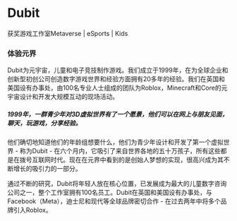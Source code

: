 # 

# Dubit

获奖游戏工作室Metaverse | eSports | Kids 

### 体验元界

Dubit为元宇宙，儿童和电子竞技制作游戏。我们成立于1999年，在为全球企业和创新型初创公司创造数字游戏世界和经验方面拥有20多年的经验。我们在英国和美国设有办事处，由100名专业人士组成的团队为Roblox，Minecraft和Core的元宇宙设计和开发大规模互动的现场活动。

##### 1999年，一群青少年对3D虚拟世界有了一个愿景，他们可以在网上与朋友见面，聊天，玩游戏，分享经验。

他们确切地知道他们的年龄组想要什么，他们为青少年设计和开发了第一个虚拟世界 - 称为Dubit - 在六个月内，它吸引了来自世界各地的五十万孩子，所有这些都是在拨号互联网时代。现在在元界中看到的是创始人梦想的实现，很高兴成为其不断增长的吸引力的一部分。

通过不断的研究，Dubit将年轻人放在核心位置，已发展成为最大的儿童数字咨询公司之一，整个工作室拥有100名员工。Dubit在英国和美国设有办事处，与Facebook（Meta），迪士尼和现代等全球品牌密切合作 - 在过去两年中将多个品牌引入Roblox。

